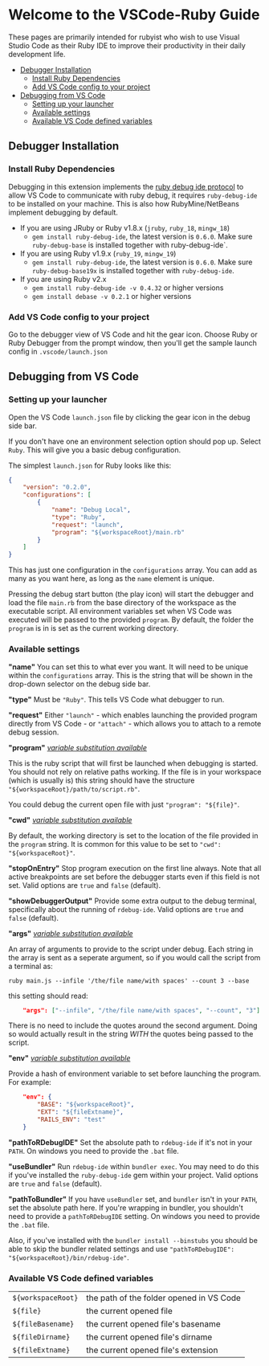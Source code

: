 # Welcome to the VSCode-Ruby Guide
These pages are primarily intended for rubyist who wish to use Visual Studio Code as their Ruby IDE to improve their productivity in their daily development life.

* [Debugger Installation](#debugger-installation)
  * [Install Ruby Dependencies](#install-ruby-dependencies)
  * [Add VS Code config to your project](#add-vs-code-config-to-your-project)
* [Debugging from VS Code](#debugging-from-vs-code)
  * [Setting up your launcher](#setting-up-your-laucher)
  * [Available settings](#available-settings)
  * [Available VS Code defined variables](#available-vs-code-defined-variables)

## Debugger Installation
### Install Ruby Dependencies
Debugging in this extension implements the [ruby debug ide protocol](http://debug-commons.rubyforge.org/protocol-spec.html) to allow VS Code to communicate with ruby debug, it requires `ruby-debug-ide` to be installed on your machine. This is also how RubyMine/NetBeans implement debugging by default.

- If you are using JRuby or Ruby v1.8.x (`jruby`, `ruby_18`, `mingw_18`)
  * `gem install ruby-debug-ide`, the latest version is `0.6.0`. Make sure `ruby-debug-base` is installed together with ruby-debug-ide`.
- If you are using Ruby v1.9.x (`ruby_19`, `mingw_19`)
  * `gem install ruby-debug-ide`, the latest version is `0.6.0`. Make sure `ruby-debug-base19x` is installed together with `ruby-debug-ide`.
- If you are using Ruby v2.x
  * `gem install ruby-debug-ide -v 0.4.32` or higher versions
  * `gem install debase -v 0.2.1` or higher versions

### Add VS Code config to your project
Go to the debugger view of VS Code and hit the gear icon. Choose Ruby or Ruby Debugger from the prompt window, then you'll get the sample launch config in `.vscode/launch.json`


## Debugging from VS Code

### Setting up your launcher

Open the VS Code `launch.json` file by clicking the gear icon in the debug side bar.

If you don't have one an environment selection option should pop up. Select `Ruby`. This will give you a basic debug configuration.

The simplest `launch.json` for Ruby looks like this:
```json
{
	"version": "0.2.0",
	"configurations": [
		{
			"name": "Debug Local",
			"type": "Ruby",
			"request": "launch",
			"program": "${workspaceRoot}/main.rb"
		}
	]
}
```

This has just one configuration in the `configurations` array. You can add as many as you want here, as long as the `name` element is unique.

Pressing the debug start button (the play icon) will start the debugger and load the file `main.rb` from the base directory of the workspace as the executable script. All environment variables set when VS Code was executed will be passed to the provided `program`. By default, the folder the `program` is in is set as the current working directory.

### Available settings
**"name"**
You can set this to what ever you want. It will need to be unique within the `configurations` array. This is the string that will be shown in the drop-down selector on the debug side bar.

**"type"**
Must be `"Ruby"`. This tells VS Code what debugger to run.

**"request"**
Either `"launch"` - which enables launching the provided program directly from VS Code - or `"attach"` - which allows you to attach to a remote debug session.

**"program"**
[*variable substitution available*](#available-vs-code-defined-variables)

This is the ruby script that will first be launched when debugging is started. You should not rely on relative paths working. If the file is in your workspace (which is usually is) this string should have the structure `"${workspaceRoot}/path/to/script.rb"`.

You could debug the current open file with just `"program": "${file}"`.

**"cwd"**
[*variable substitution available*](#available-vs-code-defined-variables)

By default, the working directory is set to the location of the file provided in the `program` string. It is common for this value to be set to `"cwd": "${workspaceRoot}"`.

**"stopOnEntry"**
Stop program execution on the first line always. Note that all active breakpoints are set before the debugger starts even if this field is not set. Valid options are `true` and `false` (default).

**"showDebuggerOutput"**
Provide some extra output to the debug terminal, specifically about the running of `rdebug-ide`. Valid options are `true` and `false` (default).

**"args"**
[*variable substitution available*](#available-vs-code-defined-variables)

An array of arguments to provide to the script under debug. Each string in the array is sent as a seperate argument, so if you would call the script from a terminal as:
```
ruby main.js --infile '/the/file name/with spaces' --count 3 --base
```

this setting should read:
```json
	"args": ["--infile", "/the/file name/with spaces", "--count", "3"]
```

There is no need to include the quotes around the second argument. Doing so would actually result in the string *WITH* the quotes being passed to the script.

**"env"**
[*variable substitution available*](#available-vs-code-defined-variables)

Provide a hash of environment variable to set before launching the program. For example:
```json
	"env": {
		"BASE": "${workspaceRoot}",
		"EXT": "${fileExtname}",
		"RAILS_ENV": "test"
	}
```

**"pathToRDebugIDE"**
Set the absolute path to `rdebug-ide` if it's not in your `PATH`. On windows you need to provide the `.bat` file.

**"useBundler"**
Run `rdebug-ide` within `bundler exec`. You may need to do this if you've installed the `ruby-debug-ide` gem within your project. Valid options are `true` and `false` (default).

**"pathToBundler"**
If you have `useBundler` set, and `bundler` isn't in your `PATH`, set the absolute path here. If you're wrapping in bundler, you shouldn't need to provide a `pathToRDebugIDE` setting. On windows you need to provide the `.bat` file.

Also, if you've installed with the `bundler install --binstubs` you should be able to skip the bundler related settings and use `"pathToRDebugIDE": "${workspaceRoot}/bin/rdebug-ide"`. 


### Available VS Code defined variables

|||
|---|---|
| `${workspaceRoot}` | the path of the folder opened in VS Code |
| `${file}` | the current opened file |
| `${fileBasename}` | the current opened file's basename |
| `${fileDirname}` | the current opened file's dirname |
| `${fileExtname}` | the current opened file's extension |
